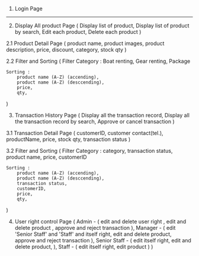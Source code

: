 1. Login Page

---------------------------

2. Display All product Page
(
    Display list of product,
    Display list of product by search,
    Edit each product,
    Delete each product
)

2.1 Product Detail Page
(
    product name,
    product images,
    product description,
    price,
    discount,
    category,
    stock qty
)

2.2 Filter and Sorting
(
    Filter Category :
        Boat renting,
        Gear renting,
        Package

    Sorting :
        product name (A-Z) (accending),
        product name (A-Z) (desccending),
        price,
        qty,
)

3. Transaction History Page
(
    Display all the transaction record,
    Display all the transaction record by search,
    Approve or cancel transaction
)

3.1 Transaction Detail Page
(
    customerID,
    customer contact(tel.),
    productName,
    price,
    stock qty,
    transaction status
)

3.2 Filter and Sorting
(
    Filter Category :
        category,
        transaction status,
        product name,
        price,
        customerID

    Sorting :
        product name (A-Z) (accending),
        product name (A-Z) (desccending),
        transaction status,
        customerID,
        price,
        qty,
)

4. User right control Page
(
    Admin - (
        edit and delete user right , 
        edit and delete product ,
        approve and reject transaction
    ),
    Manager - (
        edit 'Senior Staff' and 'Staff' and itself right,
        edit and delete product,
        approve and reject transaction
    ),
    Senior Staff - (
        edit itself right,
        edit and delete product,
    ),
    Staff - (
        edit itself right,
        edit product
    )
)